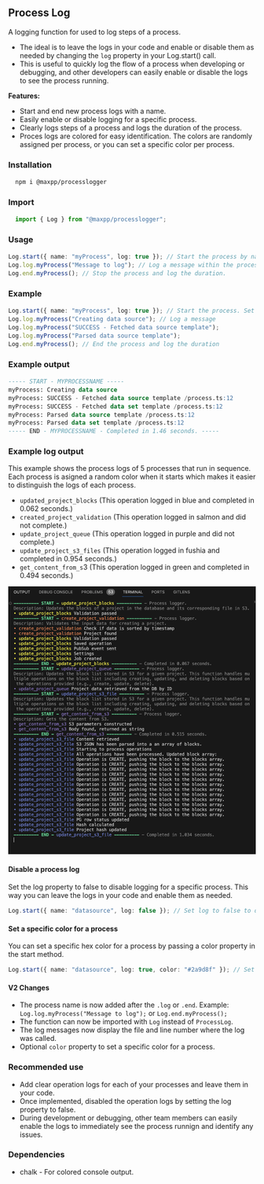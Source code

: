 ## Process Log

A logging function for used to log steps of a process.
- The ideal is to leave the logs in your code and enable or disable them as needed by changing the `log` property in your Log.start() call.
- This is useful to quickly log the flow of a process when developing or debugging, and other developers can easily enable or disable the logs to see the process running.

**Features:**
- Start and end new process logs with a name.
- Easily enable or disable logging for a specific process.
- Clearly logs steps of a process and logs the duration of the process.
- Proces logs are colored for easy identification. The colors are randomly assigned per process, or you can set a specific color per process.

### Installation 
  ```bash
    npm i @maxpp/processlogger
  ```

### Import 
  ```typescript
    import { Log } from "@maxpp/processlogger";
  ```

### Usage

  ```typescript
Log.start({ name: "myProcess", log: true }); // Start the process by naming it and decide if it should log.
Log.log.myProcess("Message to log"); // Log a message within the process.
Log.end.myProcess(); // Stop the process and log the duration.
  ```

### Example
  ```typescript
 Log.start({ name: "myProcess", log: true }); // Start the process. Set log to false to disable logging.
 Log.log.myProcess("Creating data source"); // Log a message
 Log.log.myProcess("SUCCESS - Fetched data source template");
 Log.log.myProcess("Parsed data source template");
 Log.end.myProcess(); // End the process and log the duration
```

### Example output
 ```sql 
 ----- START - MYPROCESSNAME -----
myProcess: Creating data source
myProcess: SUCCESS - Fetched data source template /process.ts:12
myProcess: SUCCESS - Fetched data set template /process.ts:12
myProcess: Parsed data source template /process.ts:12
myProcess: Parsed data set template /process.ts:12
----- END - MYPROCESSNAME - Completed in 1.46 seconds. -----
  ```

### Example log output
This example shows the process logs of 5 processes that run in sequence. Each process is asigned a random color when it starts which makes it easier to distinguish the logs of each process.
- `updated_project_blocks` (This operation logged in blue and completed in 0.062 seconds.)
- `created_project_validation` (This operation logged in salmon and did not complete.)
- `update_project_queue` (This operation logged in purple and did not complete.)
- `update_project_s3_files` (This operation logged in fushia and completed in 0.954 seconds.)
- `get_content_from_s`3 (This operation logged in green and completed in 0.494 seconds.)
  
<img src="https://github.com/maxpaleo/process-logger/raw/main/media/log-example.png">

#### Disable a process log
Set the log property to false to disable logging for a specific process. This way you can leave the logs in your code and enable them as needed.
  ```typescript
  Log.start({ name: "datasource", log: false }); // Set log to false to disable logging.
  ```

#### Set a specific color for a process
You can set a specific hex color for a process by passing a color property in the start method. 
  ```typescript
  Log.start({ name: "datasource", log: true, color: "#2a9d8f" }); // Set a specific color for the process.
  ```

  #### V2 Changes
- The process name is now added after the `.log` or `.end`. Example: `Log.log.myProcess("Message to log");` or `Log.end.myProcess();`
- The function can now be imported with `Log` instead of `ProcessLog`.
- The log messages now display the file and line number where the log was called.
- Optional `color` property to set a specific color for a process.

### Recommended use
- Add clear operation logs for each of your processes and leave them in your code.
- Once implemented, disabled the operation logs by setting the log property to false.
- During development or debugging, other team members can easily enable the logs to immediately see the process runnign and identify any issues.

### Dependencies
- chalk - For colored console output.